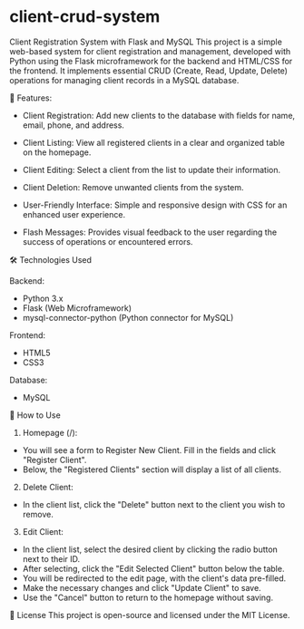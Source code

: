 # client-crud-system

Client Registration System with Flask and MySQL
This project is a simple web-based system for client registration and management, developed with Python using the Flask microframework for the backend and HTML/CSS for the frontend. It implements essential CRUD (Create, Read, Update, Delete) operations for managing client records in a MySQL database.


🚀 Features:

 - Client Registration: Add new clients to the database with fields for name, email, phone, and address.

 - Client Listing: View all registered clients in a clear and organized table on the homepage.

 - Client Editing: Select a client from the list to update their information.

 - Client Deletion: Remove unwanted clients from the system.

 - User-Friendly Interface: Simple and responsive design with CSS for an enhanced user experience.

 - Flash Messages: Provides visual feedback to the user regarding the success of operations or encountered errors.

🛠️ Technologies Used

Backend:
- Python 3.x
- Flask (Web Microframework)
- mysql-connector-python (Python connector for MySQL)

Frontend:
- HTML5
- CSS3

Database:
- MySQL


🚀 How to Use

1. Homepage (/):
 - You will see a form to Register New Client. Fill in the fields and click "Register Client".
 - Below, the "Registered Clients" section will display a list of all clients.

2. Delete Client:
 - In the client list, click the "Delete" button next to the client you wish to remove.

3. Edit Client:
 - In the client list, select the desired client by clicking the radio button next to their ID.
 - After selecting, click the "Edit Selected Client" button below the table.
 - You will be redirected to the edit page, with the client's data pre-filled.
 - Make the necessary changes and click "Update Client" to save.
 - Use the "Cancel" button to return to the homepage without saving.

📄 License
This project is open-source and licensed under the MIT License.
